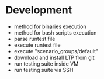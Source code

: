 # Development

* method for binaries execution
* method for bash scripts execution
* parse runtest file
* execute runtest file
* execute "scenario_groups/default"
* download and install LTP from git
* run testing suite inside VM
* run testing suite via SSH
